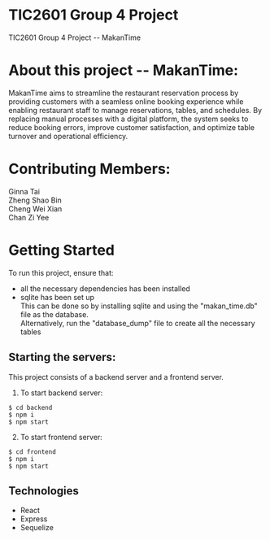 # TIC2601 Group 4 Project

TIC2601 Group 4 Project -- MakanTime

# About this project -- MakanTime:

MakanTime aims to streamline the restaurant reservation process by providing customers with a seamless online booking experience while enabling restaurant staff to manage reservations, tables, and schedules. By replacing manual processes with a digital platform, the system seeks to reduce booking errors, improve customer satisfaction, and optimize table turnover and operational efficiency.

# Contributing Members:

Ginna Tai
<br/>
Zheng Shao Bin
<br/>
Cheng Wei Xian
<br/>
Chan Zi Yee

# Getting Started

To run this project, ensure that:
<br/>

- all the necessary dependencies has been installed
- sqlite has been set up
  <br/>
  This can be done so by installing sqlite and using the "makan_time.db" file as the database.
  <br/>
  Alternatively, run the "database_dump" file to create all the necessary tables

## Starting the servers:

This project consists of a backend server and a frontend server.

1. To start backend server:

```
$ cd backend
$ npm i
$ npm start
```

2. To start frontend server:

```
$ cd frontend
$ npm i
$ npm start
```

## Technologies

- React
- Express
- Sequelize

